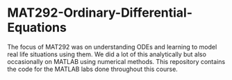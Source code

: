 # MAT292-Ordinary-Differential-Equations

The focus of MAT292 was on understanding ODEs and learning to model real life situations using them. We did a lot of this analytically but also occasionally on MATLAB using numerical methods. This repository contains the code for the MATLAB labs done throughout this course.
